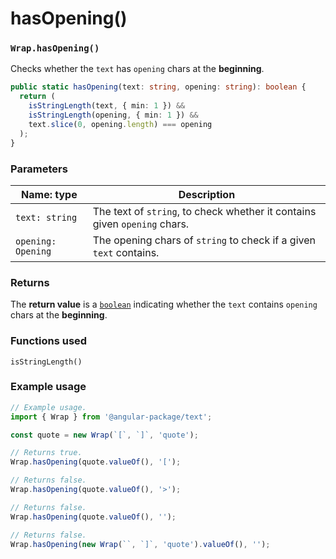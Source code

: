 # hasOpening()

### `Wrap.hasOpening()`

Checks whether the `text` has `opening` chars at the **beginning**.

```typescript
public static hasOpening(text: string, opening: string): boolean {
  return (
    isStringLength(text, { min: 1 }) &&
    isStringLength(opening, { min: 1 }) &&
    text.slice(0, opening.length) === opening
  );
}
```

### Parameters

| Name: type         | Description                                                               |
| ------------------ | ------------------------------------------------------------------------- |
| `text: string`     | The text of `string`, to check whether it contains given `opening` chars. |
| `opening: Opening` | The opening chars of `string` to check if a given `text` contains.        |

### Returns

The **return value** is a [`boolean`](https://developer.mozilla.org/en-US/docs/Web/JavaScript/Reference/Global\_Objects/Boolean) indicating whether the `text` contains `opening` chars at the **beginning**.

### Functions used

`isStringLength()`

### Example usage

```typescript
// Example usage.
import { Wrap } from '@angular-package/text';

const quote = new Wrap(`[`, `]`, 'quote');

// Returns true.
Wrap.hasOpening(quote.valueOf(), '[');

// Returns false.
Wrap.hasOpening(quote.valueOf(), '>');

// Returns false.
Wrap.hasOpening(quote.valueOf(), '');

// Returns false.
Wrap.hasOpening(new Wrap(``, `]`, 'quote').valueOf(), '');
```
